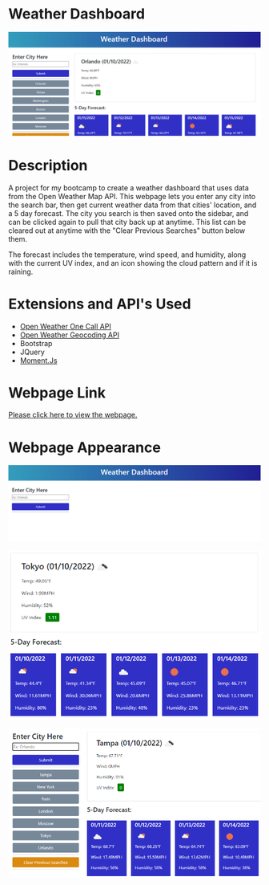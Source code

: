 # Weather Dashboard

![Splash](README-assets/Splash.png)

# Description

A project for my bootcamp to create a weather dashboard that uses data from the Open Weather Map API. This webpage lets you enter any city into the search bar, then get current weather data from that cities' location, and a 5 day forecast. The city you search is then saved onto the sidebar, and can be clicked again to pull that city back up at anytime. This list can be cleared out at anytime with the "Clear Previous Searches" button below them.

The forecast includes the temperature, wind speed, and humidity, along with the current UV index, and an icon showing the cloud pattern and if it is raining.

# Extensions and API's Used

* [Open Weather One Call API](https://openweathermap.org/api/one-call-api)
* [Open Weather Geocoding API](https://openweathermap.org/api/geocoding-api)
* Bootstrap
* JQuery
* [Moment.Js](https://momentjs.com/)

# Webpage Link

[Please click here to view the webpage.](https://wruback.github.io/WR-weather-dashboard/)

# Webpage Appearance

![screenshot1](README-assets/Screenshot1.png)

![screenshot2](README-assets/Screenshot2.png)

![screenshot3](README-assets/Screenshot3.png)
